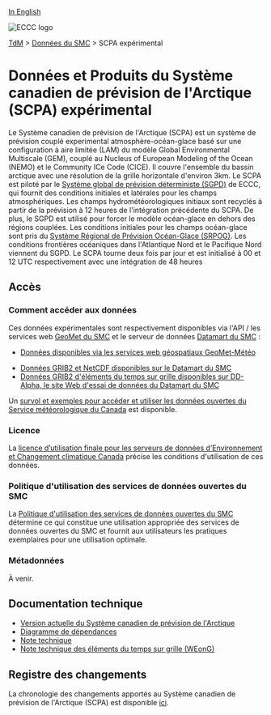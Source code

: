[In English](readme_caps_en.md)

![ECCC logo](../../img_eccc-logo.png)

[TdM](../../readme_fr.md) > [Données du SMC](../readme_fr.md) > SCPA expérimental

# Données et Produits du Système canadien de prévision de l'Arctique (SCPA) expérimental

Le Système canadien de prévision de l'Arctique (SCPA) est un système de prévision couplé experimental atmosphère-océan-glace basé sur une configuration à aire limitée (LAM) du modèle Global Environmental Multiscale (GEM), couplé au Nucleus of European Modeling of the Ocean (NEMO) et le Community ICe Code (CICE). Il couvre l'ensemble du bassin arctique avec une résolution de la grille horizontale d'environ 3km. Le SCPA est piloté par le [Système global de prévision déterministe (SGPD)](../nwp_gdps/readme_gdps_fr.md) de ECCC, qui fournit des conditions initiales et latérales pour les champs atmosphériques. Les champs hydrométéorologiques initiaux sont recyclés à partir de la prévision à 12 heures de l'intégration précédente du SCPA. De plus, le SGPD est utilisé pour forcer le modèle océan-glace en dehors des régions couplées. Les conditions initiales pour les champs océan-glace sont pris du [Système Régional de Prévision Océan-Glace (SRPOG)](../nwp_riops/readme_riops_fr.md). Les conditions frontières océaniques dans l'Atlantique Nord et le Pacifique Nord viennent du SGPD. Le SCPA tourne deux fois par jour et est initialisé à 00 et 12 UTC respectivement avec une intégration de 48 heures

## Accès

### Comment accéder aux données

Ces données expérimentales sont respectivement disponibles via l'API / les services web [GeoMet du SMC](../../msc-geomet/readme_fr.md) et le serveur de données [Datamart du SMC](../../msc-datamart/readme_fr.md) :

- [Données disponibles via les services web géospatiaux GeoMet-Météo](readme_gdps-geomet_fr.md)
* [Données GRIB2 et NetCDF disponibles sur le Datamart du SMC](readme_caps-datamart_fr.md)
* [Données GRIB2 d'éléments du temps sur grille disponibles sur DD-Alpha, le site Web d'essai de données du Datamart du SMC](readme_caps-weong-datamart_fr.md)

Un [survol et exemples pour accéder et utiliser les données ouvertes du Service météorologique du Canada](../../usage/readme_fr.md) est disponible.

### Licence

La [licence d’utilisation finale pour les serveurs de données d’Environnement et Changement climatique Canada](../../licence/readme_fr.md) précise les conditions d'utilisation de ces données.

### Politique d'utilisation des services de données ouvertes du SMC

La [Politique d'utilisation des services de données ouvertes du SMC](../../usage-policy/readme_fr.md) détermine ce qui constitue une utilisation appropriée des services de données ouvertes du SMC et fournit aux utilisateurs les pratiques exemplaires pour une utilisation optimale.

### Métadonnées

À venir.

## Documentation technique

* [Version actuelle du Système canadien de prévision de l'Arctique](http://collaboration.cmc.ec.gc.ca/cmc/CMOI/product_guide/docs/tech_specifications/tech_specifications_CAPS_f.pdf)
* [Diagramme de dépendances](https://collaboration.cmc.ec.gc.ca/cmc/cmos/public_doc/msc-data/nwep-dependency-diagrams/system_CAPS_fr.svg)
* [Note technique](https://collaboration.cmc.ec.gc.ca/cmc/cmoi/product_guide/docs/tech_notes/technote_caps_f.pdf)
* [Note technique des éléments du temps sur grille (WEonG)](https://collaboration.cmc.ec.gc.ca/cmc/cmoi/product_guide/docs/tech_notes/technote_weong-hrdps_f.pdf)

## Registre des changements 

La chronologie des changements apportés au Système canadien de prévision de l'Arctique (SCPA) est disponible [ici](changelog_caps_fr.md).

